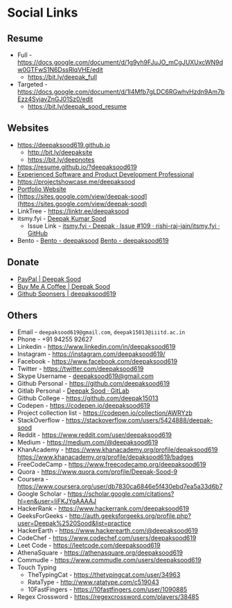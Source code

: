 # Social Links

## Resume

- Full - https://docs.google.com/document/d/1g9yh9FJuJO_mCgJUXUxcWN9dw0GTFwS1N6DssRlqVHE/edit
    - https://bit.ly/deepak_full
- Targeted - https://docs.google.com/document/d/1l4Mfb7gLDC6RGwhvHzdn9Am7bEzz4SyjavZnGJ01Sz0/edit
    - https://bit.ly/deepak_sood_resume

## Websites

- https://deepaksood619.github.io
    - http://bit.ly/deepaksite
    - https://bit.ly/deepnotes
- https://resume.github.io/?deepaksood619
- [Experienced Software and Product Development Professional](https://deepaksood.framer.ai/)
- https://projectshowcase.me/deepaksood
- [Portfolio Website](https://deepaksood619-e5c24.web.app)
- [https://sites.google.com/view/deepak-sood](https://sites.google.com/view/deepak-sood)
- LinkTree - https://linktr.ee/deepaksood
- itsmy.fyi - [Deepak Kumar Sood](https://itsmy.fyi/me/deepak)
    - Issue Link - [itsmy.fyi - Deepak · Issue #109 · rishi-raj-jain/itsmy.fyi · GitHub](https://github.com/rishi-raj-jain/itsmy.fyi/issues/109)
- Bento - [Bento - deepaksood](https://bento.me/deepaksood) [Bento - deepaksood619](https://bento.me/deepaksood619)

## Donate

- [PayPal | Deepak Sood](https://paypal.me/deepaksood619)
- [Buy Me A Coffee | Deepak Sood](https://www.buymeacoffee.com/deepaksood619)
- [Github Sponsers | deepaksood619](https://github.com/sponsors/deepaksood619)

## Others

- Email - `deepaksood619@gmail.com`, `deepak15013@iiitd.ac.in`
- Phone - +91 94255 92627
- Linkedin - https://www.linkedin.com/in/deepaksood619
- Instagram - https://instagram.com/deepaksood619/
- Facebook - https://www.facebook.com/deepaksood619
- Twitter - https://twitter.com/deepaksood619
- Skype Username - deepaksood619@gmail.com
- Github Personal - https://github.com/deepaksood619
- Gitlab Personal - [Deepak Sood · GitLab](https://gitlab.com/deepaksood619)
- Github College - https://github.com/deepak15013
- Codepen - https://codepen.io/deepaksood619
- Project collection list - https://codepen.io/collection/AWRYzb
- StackOverflow - https://stackoverflow.com/users/5424888/deepak-sood
- Reddit - https://www.reddit.com/user/deepaksood619
- Medium - https://medium.com/@deepaksood619
- KhanAcademy - https://www.khanacademy.org/profile/depaksood619  https://www.khanacademy.org/profile/depaksood619/badges
- FreeCodeCamp - https://www.freecodecamp.org/deepaksood619
- Quora - https://www.quora.com/profile/Deepak-Sood-9
- Coursera - https://www.coursera.org/user/db7830ca6846e5f430ebd7ea5a33d6b7
- Google Scholar - https://scholar.google.com/citations?hl=en&user=IiFKJYgAAAAJ
- HackerRank - https://www.hackerrank.com/deepaksood619
- GeeksForGeeks - http://auth.geeksforgeeks.org/profile.php?user=Deepak%2520Sood&list=practice
- HackerEarth - https://www.hackerearth.com/@deepaksood619
- CodeChef - https://www.codechef.com/users/deepaksood619
- Leet Code - https://leetcode.com/deepaksood619
- AthenaSquare - https://athenasquare.org/deepaksood619
- Commudle - https://www.commudle.com/users/deepaksood619
- Touch Typing
    - TheTypingCat - https://thetypingcat.com/user/34963
    - RataType - http://www.ratatype.com/c519043
    - 10FastFingers - https://10fastfingers.com/user/1090885
- Regex Crossword - https://regexcrossword.com/players/38485
